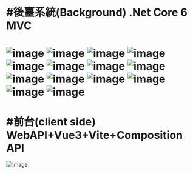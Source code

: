 #後臺系統(Background) .Net Core 6 MVC
=====
![image](https://github.com/Bobo0808/final_REPO/assets/96458633/64854bc1-413b-4e95-8c3f-77d84dd1a6cb)
![image](https://github.com/Bobo0808/final_REPO/assets/96458633/dcc47d99-c120-4cee-abd1-9688a350335e)
![image](https://github.com/Bobo0808/final_REPO/assets/96458633/14025954-ce8c-4241-8328-97bc9f0bb001)
![image](https://github.com/Bobo0808/final_REPO/assets/96458633/c5ecde78-a94e-47dc-a832-62afa8a20d10)
![image](https://github.com/Bobo0808/final_REPO/assets/96458633/8d767c2d-b329-4a61-af78-495bb3a48524)
![image](https://github.com/Bobo0808/final_REPO/assets/96458633/1f6647df-7d08-4521-a593-5085935d1ef0)
![image](https://github.com/Bobo0808/final_REPO/assets/96458633/53f40f49-b9b9-4736-b72f-db1ea22be680)
![image](https://github.com/Bobo0808/final_REPO/assets/96458633/91259059-d939-4a03-8b5e-75d205b5cba4)
![image](https://github.com/Bobo0808/final_REPO/assets/96458633/e0a6a45b-5ed1-475b-bfcd-a700458aa446)
![image](https://github.com/Bobo0808/final_REPO/assets/96458633/86dcb822-7cdb-420e-8d91-89c0b68b598a)
![image](https://github.com/Bobo0808/final_REPO/assets/96458633/ee23ba86-cdec-4c42-8d91-37206ddb60d1)
![image](https://github.com/Bobo0808/final_REPO/assets/96458633/3392b133-0490-498f-acbe-e719c58ee43d)
![image](https://github.com/Bobo0808/final_REPO/assets/96458633/4e89dc14-2390-4d6f-a49f-c5d05fe89036)
![image](https://github.com/Bobo0808/final_REPO/assets/96458633/670a63ad-5378-445a-b193-b51974c13d76)
====
#前台(client side) WebAPI+Vue3+Vite+Composition API
====
![image](https://github.com/Bobo0808/final_REPO/assets/96458633/e98ff16f-f6f0-46cb-98b6-f7bc84aa7781)
